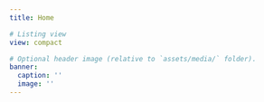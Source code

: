 ```yaml
---
title: Home

# Listing view
view: compact

# Optional header image (relative to `assets/media/` folder).
banner:
  caption: ''
  image: ''
---
```

